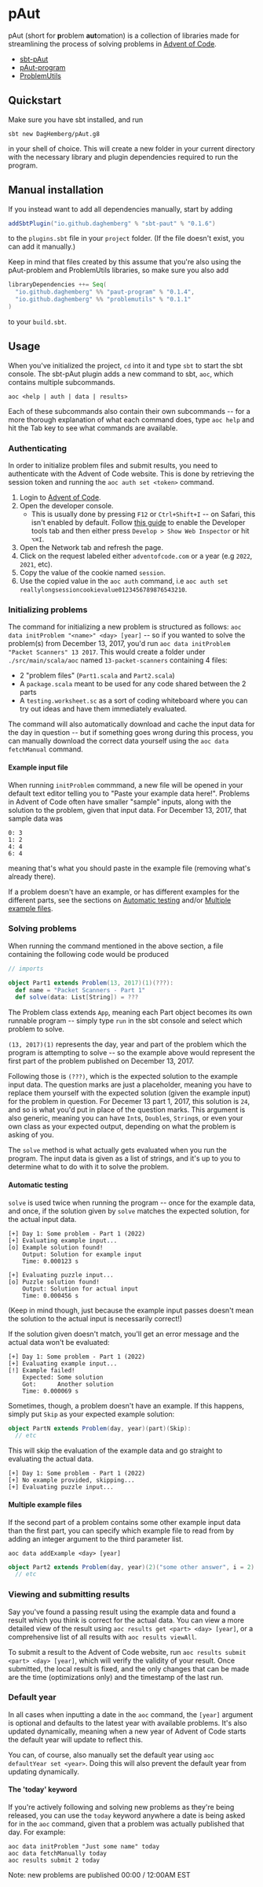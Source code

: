 # pAut

pAut (short for **p**roblem **aut**omation) is a collection of libraries made for streamlining the process of solving problems in [Advent of Code](https://adventofcode.com).

- [sbt-pAut](https://github.com/DagHemberg/sbt-pAut)
- [pAut-program](https://github.com/DagHemberg/pAut-program)
- [ProblemUtils](https://github.com/DagHemberg/ProblemUtils)

## Quickstart

Make sure you have sbt installed, and run

```text
sbt new DagHemberg/pAut.g8
```

in your shell of choice. This will create a new folder in your current directory with the necessary library and plugin dependencies required to run the program.

## Manual installation

If you instead want to add all dependencies manually, start by adding

```sbt
addSbtPlugin("io.github.daghemberg" % "sbt-paut" % "0.1.6")
```

to the `plugins.sbt` file in your `project` folder. (If the file doesn't exist, you can add it manually.)

Keep in mind that files created by this assume that you're also using the pAut-problem and ProblemUtils libraries, so make sure you also add

```sbt
libraryDependencies ++= Seq(
  "io.github.daghemberg" %% "paut-program" % "0.1.4",
  "io.github.daghemberg" %% "problemutils" % "0.1.1"
)
```

to your `build.sbt`.

## Usage

When you've initialized the project, `cd` into it and type `sbt` to start the sbt console. The sbt-pAut plugin adds a new command to sbt, `aoc`, which contains multiple subcommands.

`aoc <help | auth | data | results>`

Each of these subcommands also contain their own subcommands -- for a more thorough explanation of what each command does, type `aoc help` and hit the Tab key to see what commands are available.

### Authenticating

In order to initialize problem files and submit results, you need to authenticate with the Advent of Code website. This is done by retrieving the session token and running the `aoc auth set <token>` command.

1. Login to [Advent of Code](https://adventofcode.com).
2. Open the developer console.
   - This is usually done by pressing `F12` or `Ctrl+Shift+I` -- on Safari, this isn't enabled by default. Follow [this guide](https://support.apple.com/guide/safari/sfri20948/mac) to enable the Developer tools tab and then either press `Develop > Show Web Inspector` or hit `⌥⌘I`.
3. Open the Network tab and refresh the page.
4. Click on the request labeled either `adventofcode.com` or a year (e.g `2022`, `2021`, etc).
5. Copy the value of the cookie named `session`.
6. Use the copied value in the `aoc auth` command, i.e `aoc auth set reallylongsessioncookievalue0123456789876543210`.

### Initializing problems

The command for initializing a new problem is structured as follows: `aoc data initProblem "<name>" <day> [year]` -- so if you wanted to solve the problem(s) from December 13, 2017, you'd run `aoc data initProblem "Packet Scanners" 13 2017`. This would create a folder under `./src/main/scala/aoc` named `13-packet-scanners` containing 4 files:

- 2 "problem files" (`Part1.scala` and `Part2.scala`)
- A `package.scala` meant to be used for any code shared between the 2 parts
- A `testing.worksheet.sc` as a sort of coding whiteboard where you can try out ideas and have them immediately evaluated.

The command will also automatically download and cache the input data for the day in question -- but if something goes wrong during this process, you can manually download the correct data yourself using the `aoc data fetchManual` command.

#### Example input file

When running `initProblem` commmand, a new file will be opened in your default text editor telling you to "Paste your example data here!". Problems in Advent of Code often have smaller "sample" inputs, along with the solution to the problem, given that input data. For December 13, 2017, that sample data was

```text
0: 3
1: 2
4: 4
6: 4
```

meaning that's what you should paste in the example file (removing what's already there).

If a problem doesn't have an example, or has different examples for the different parts, see the sections on [Automatic testing](#automatic-testing) and/or [Multiple example files](#multiple-example-files).

### Solving problems

When running the command mentioned in the above section, a file containing the following code would be produced

```scala
// imports

object Part1 extends Problem(13, 2017)(1)(???):
  def name = "Packet Scanners - Part 1"
  def solve(data: List[String]) = ???
```

The Problem class extends `App`, meaning each Part object becomes its own runnable program -- simply type `run` in the sbt console and select which problem to solve.

`(13, 2017)(1)` represents the day, year and part of the problem which the program is attempting to solve -- so the example above would represent the first part of the problem published on December 13, 2017.

Following those is `(???)`, which is the expected solution to the example input data. The question marks are just a placeholder, meaning you have to replace them yourself with the expected solution (given the example input) for the problem in question. For Decemer 13 part 1, 2017, this solution is `24`, and so is what you'd put in place of the question marks. This argument is also generic, meaning you can have `Int`s, `Double`s, `String`s, or even your own class as your expected output, depending on what the problem is asking of you.

The `solve` method is what actually gets evaluated when you run the program. The input data is given as a list of strings, and it's up to you to determine what to do with it to solve the problem.

#### Automatic testing

`solve` is used twice when running the program -- once for the example data, and once, if the solution given by `solve` matches the expected solution, for the actual input data.

```text
[+] Day 1: Some problem - Part 1 (2022)
[+] Evaluating example input...
[o] Example solution found!
    Output: Solution for example input
    Time: 0.000123 s

[+] Evaluating puzzle input...
[o] Puzzle solution found!
    Output: Solution for actual input
    Time: 0.000456 s
```

(Keep in mind though, just because the example input passes doesn't mean the solution to the actual input is necessarily correct!)

If the solution given doesn't match, you'll get an error message and the actual data won't be evaluated:

```text
[+] Day 1: Some problem - Part 1 (2022)
[+] Evaluating example input...
[!] Example failed!
    Expected: Some solution
    Got:      Another solution
    Time: 0.000069 s
```

Sometimes, though, a problem doesn't have an example. If this happens, simply put `Skip` as your expected example solution:

```scala
object PartN extends Problem(day, year)(part)(Skip):
  // etc
```

This will skip the evaluation of the example data and go straight to evaluating the actual data.

```text
[+] Day 1: Some problem - Part 1 (2022)
[+] No example provided, skipping...
[+] Evaluating puzzle input...
```

#### Multiple example files

If the second part of a problem contains some other example input data than the first part, you can specify which example file to read from by adding an integer argument to the third parameter list.

```text
aoc data addExample <day> [year]
```

```scala
object Part2 extends Problem(day, year)(2)("some other answer", i = 2):
  // etc
```

### Viewing and submitting results

Say you've found a passing result using the example data and found a result which you think is correct for the actual data. You can view a more detailed view of the result using `aoc results get <part> <day> [year]`, or a comprehensive list of all results with `aoc results viewAll`.

To submit a result to the Advent of Code website, run `aoc results submit <part> <day> [year]`, which will verify the validity of your result. Once submitted, the local result is fixed, and the only changes that can be made are the time (optimizations only) and the timestamp of the last run.

### Default year

In all cases when inputting a date in the `aoc` command, the `[year]` argument is optional and defaults to the latest year with available problems. It's also updated dynamically, meaning when a new year of Advent of Code starts the default year will update to reflect this.

You can, of course, also manually set the default year using `aoc defaultYear set <year>`. Doing this will also prevent the default year from updating dynamically.

#### The 'today' keyword

If you're actively following and solving new problems as they're being released, you can use the `today` keyword anywhere a date is being asked for in the `aoc` command, given that a problem was actually published that day. For example:

```text
aoc data initProblem "Just some name" today
aoc data fetchManually today
aoc results submit 2 today
```

Note: new problems are published 00:00 / 12:00AM EST
